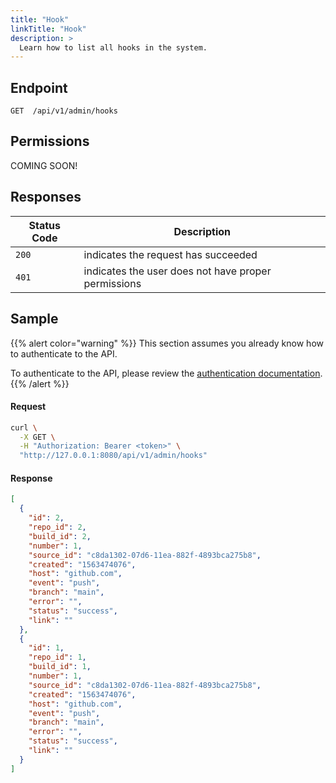 ```yaml
---
title: "Hook"
linkTitle: "Hook"
description: >
  Learn how to list all hooks in the system.
---
```


## Endpoint

```
GET  /api/v1/admin/hooks
```

## Permissions

COMING SOON!

## Responses

| Status Code | Description                                         |
| ----------- | --------------------------------------------------- |
| `200`       | indicates the request has succeeded                 |
| `401`       | indicates the user does not have proper permissions |

## Sample

{{% alert color="warning" %}}
This section assumes you already know how to authenticate to the API.

To authenticate to the API, please review the [authentication documentation](/docs/reference/api/authentication/).
{{% /alert %}}

#### Request

```sh
curl \
  -X GET \
  -H "Authorization: Bearer <token>" \
  "http://127.0.0.1:8080/api/v1/admin/hooks"
```

#### Response

```json
[
  {
    "id": 2,
    "repo_id": 2,
    "build_id": 2,
    "number": 1,
    "source_id": "c8da1302-07d6-11ea-882f-4893bca275b8",
    "created": "1563474076",
    "host": "github.com",
    "event": "push",
    "branch": "main",
    "error": "",
    "status": "success",
    "link": ""
  },
  {
    "id": 1,
    "repo_id": 1,
    "build_id": 1,
    "number": 1,
    "source_id": "c8da1302-07d6-11ea-882f-4893bca275b8",
    "created": "1563474076",
    "host": "github.com",
    "event": "push",
    "branch": "main",
    "error": "",
    "status": "success",
    "link": ""
  }
]
```
